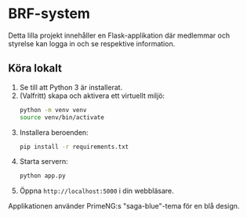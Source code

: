 # BRF-system

Detta lilla projekt innehåller en Flask-applikation där medlemmar och styrelse kan logga in och se respektive information.

## Köra lokalt

1. Se till att Python 3 är installerat.
2. (Valfritt) skapa och aktivera ett virtuellt miljö:
   ```bash
   python -m venv venv
   source venv/bin/activate
   ```
3. Installera beroenden:
   ```bash
   pip install -r requirements.txt
   ```
4. Starta servern:
   ```bash
   python app.py
   ```
5. Öppna `http://localhost:5000` i din webbläsare.

Applikationen använder PrimeNG:s "saga-blue"-tema för en blå design.
